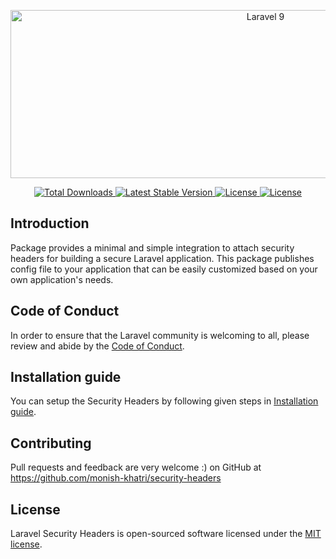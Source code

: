 <p align="center"><img alt="Laravel 9" border="0" data-original-height="420" data-original-width="1000" height="269" src="https://www.eurotechconseil.com/wp-content/uploads/2022/06/OWASP.webp" width="800"></p>

<p align="center">
    <a href="https://packagist.org/packages/monish-khatri/security-headers">
        <img src="https://img.shields.io/packagist/dt/monish-khatri/security-headers" alt="Total Downloads">
    </a>
    <a href="https://packagist.org/packages/monish-khatri/security-headers">
        <img src="https://img.shields.io/packagist/v/monish-khatri/security-headers" alt="Latest Stable Version">
    </a>
    <a href="https://packagist.org/packages/monish-khatri/security-headers">
        <img src="https://img.shields.io/packagist/l/monish-khatri/security-headers" alt="License">
    </a>
    <a href="https://packagist.org/packages/monish-khatri/security-headers">
        <img src="https://img.shields.io/packagist/stars/monish-khatri/security-headers" alt="License">
    </a>
</p>

## Introduction

Package provides a minimal and simple integration to attach security headers for building a secure Laravel application.
This package publishes config file to your application that can be easily customized based on your own application's needs.

## Code of Conduct

In order to ensure that the Laravel community is welcoming to all, please review and abide by the [Code of Conduct](https://laravel.com/docs/contributions#code-of-conduct).


## Installation guide

You can setup the Security Headers by following given steps in [Installation guide](INSTALLATION.md).

## Contributing
Pull requests and feedback are very welcome :)
on GitHub at https://github.com/monish-khatri/security-headers

## License

Laravel Security Headers is open-sourced software licensed under the [MIT license](LICENSE.md).
